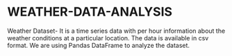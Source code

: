 # WEATHER-DATA-ANALYSIS
Weather Dataset- It is a time series data with per hour information about the weather conditions at a particular location. The data is available in csv format. We are using Pandas DataFrame to analyze the dataset.
